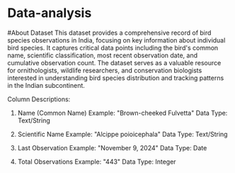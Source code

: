 # Data-analysis
#About Dataset
This dataset provides a comprehensive record of bird species observations in India, focusing on key information about individual bird species. It captures critical data points including the bird's common name, scientific classification, most recent observation date, and cumulative observation count. The dataset serves as a valuable resource for ornithologists, wildlife researchers, and conservation biologists interested in understanding bird species distribution and tracking patterns in the Indian subcontinent.

Column Descriptions:

1. Name (Common Name)
Example: "Brown-cheeked Fulvetta"
Data Type: Text/String

2. Scientific Name
Example: "Alcippe poioicephala"
Data Type: Text/String

3. Last Observation
Example: "November 9, 2024"
Data Type: Date

4. Total Observations
Example: "443"
Data Type: Integer
